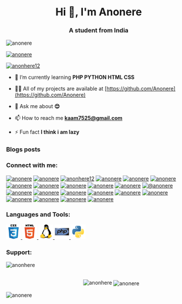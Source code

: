 <h1 align="center">Hi 👋, I'm Anonere</h1>
<h3 align="center">A student from India</h3>

<p align="left"> <img src="https://komarev.com/ghpvc/?username=anonere&label=Profile%20views&color=0e75b6&style=flat" alt="anonere" /> </p>

<p align="left"> <a href="https://github.com/ryo-ma/github-profile-trophy"><img src="https://github-profile-trophy.vercel.app/?username=anonere" alt="anonere" /></a> </p>

<p align="left"> <a href="https://twitter.com/anonhere12" target="blank"><img src="https://img.shields.io/twitter/follow/anonhere?logo=twitter&style=for-the-badge" alt="anonhere12" /></a> </p>

- 🌱 I’m currently learning **PHP PYTHON HTML CSS**

- 👨‍💻 All of my projects are available at [https://github.com/Anonere](https://github.com/Anonere)

- 💬 Ask me about **😊**

- 📫 How to reach me **kaam7525@gmail.com**

- ⚡ Fun fact **I think i am lazy**

### Blogs posts
<!-- BLOG-POST-LIST:START -->
<!-- BLOG-POST-LIST:END -->

<h3 align="left">Connect with me:</h3>
<p align="left">
<a href="https://codepen.io/anonere" target="blank"><img align="center" src="https://raw.githubusercontent.com/rahuldkjain/github-profile-readme-generator/master/src/images/icons/Social/codepen.svg" alt="anonere" height="30" width="40" /></a>
<a href="https://dev.to/anonere" target="blank"><img align="center" src="https://cdn.jsdelivr.net/npm/simple-icons@3.0.1/icons/dev-dot-to.svg" alt="anonere" height="30" width="40" /></a>
<a href="https://twitter.com/anonhere12" target="blank"><img align="center" src="https://raw.githubusercontent.com/rahuldkjain/github-profile-readme-generator/master/src/images/icons/Social/twitter.svg" alt="anonhere12" height="30" width="40" /></a>
<a href="https://linkedin.com/in/anonhere" target="blank"><img align="center" src="https://raw.githubusercontent.com/rahuldkjain/github-profile-readme-generator/master/src/images/icons/Social/linked-in-alt.svg" alt="anonere" height="30" width="40" /></a>
<a href="https://stackoverflow.com/users/anonere" target="blank"><img align="center" src="https://raw.githubusercontent.com/rahuldkjain/github-profile-readme-generator/master/src/images/icons/Social/stack-overflow.svg" alt="anonere" height="30" width="40" /></a>
<a href="https://codesandbox.com/anonere" target="blank"><img align="center" src="https://cdn.jsdelivr.net/npm/simple-icons@3.0.1/icons/codesandbox.svg" alt="anonere" height="30" width="40" /></a>
<a href="https://kaggle.com/anonere" target="blank"><img align="center" src="https://raw.githubusercontent.com/rahuldkjain/github-profile-readme-generator/master/src/images/icons/Social/kaggle.svg" alt="anonere" height="30" width="40" /></a>
<a href="https://fb.com/anonere" target="blank"><img align="center" src="https://raw.githubusercontent.com/rahuldkjain/github-profile-readme-generator/master/src/images/icons/Social/facebook.svg" alt="anonere" height="30" width="40" /></a>
<a href="https://instagram.com/anonere" target="blank"><img align="center" src="https://raw.githubusercontent.com/rahuldkjain/github-profile-readme-generator/master/src/images/icons/Social/instagram.svg" alt="anonere" height="30" width="40" /></a>
<a href="https://dribbble.com/anonere" target="blank"><img align="center" src="https://raw.githubusercontent.com/rahuldkjain/github-profile-readme-generator/master/src/images/icons/Social/dribbble.svg" alt="anonere" height="30" width="40" /></a>
<a href="https://www.behance.net/anonere" target="blank"><img align="center" src="https://raw.githubusercontent.com/rahuldkjain/github-profile-readme-generator/master/src/images/icons/Social/behance.svg" alt="anonere" height="30" width="40" /></a>
<a href="https://medium.com/@anonere" target="blank"><img align="center" src="https://raw.githubusercontent.com/rahuldkjain/github-profile-readme-generator/master/src/images/icons/Social/medium.svg" alt="@anonere" height="30" width="40" /></a>
<a href="https://www.youtube.com/c/anonere" target="blank"><img align="center" src="https://raw.githubusercontent.com/rahuldkjain/github-profile-readme-generator/master/src/images/icons/Social/youtube.svg" alt="anonere" height="30" width="40" /></a>
<a href="https://www.codechef.com/users/anonere" target="blank"><img align="center" src="https://cdn.jsdelivr.net/npm/simple-icons@3.1.0/icons/codechef.svg" alt="anonere" height="30" width="40" /></a>
<a href="https://www.hackerrank.com/anonere" target="blank"><img align="center" src="https://raw.githubusercontent.com/rahuldkjain/github-profile-readme-generator/master/src/images/icons/Social/hackerrank.svg" alt="anonere" height="30" width="40" /></a>
<a href="https://codeforces.com/profile/anonere" target="blank"><img align="center" src="https://cdn.jsdelivr.net/npm/simple-icons@3.0.1/icons/codeforces.svg" alt="anonere" height="30" width="40" /></a>
<a href="https://www.leetcode.com/anonere" target="blank"><img align="center" src="https://raw.githubusercontent.com/rahuldkjain/github-profile-readme-generator/master/src/images/icons/Social/leet-code.svg" alt="anonere" height="30" width="40" /></a>
<a href="https://www.hackerearth.com/anonere" target="blank"><img align="center" src="https://raw.githubusercontent.com/rahuldkjain/github-profile-readme-generator/master/src/images/icons/Social/hackerearth.svg" alt="anonere" height="30" width="40" /></a>
<a href="https://auth.geeksforgeeks.org/user/anonere" target="blank"><img align="center" src="https://raw.githubusercontent.com/rahuldkjain/github-profile-readme-generator/master/src/images/icons/Social/geeks-for-geeks.svg" alt="anonere" height="30" width="40" /></a>
<a href="https://www.topcoder.com/members/anonere" target="blank"><img align="center" src="https://cdn.jsdelivr.net/npm/simple-icons@3.0.1/icons/topcoder.svg" alt="anonere" height="30" width="40" /></a>
<a href="https://discord.gg/anonere" target="blank"><img align="center" src="https://raw.githubusercontent.com/rahuldkjain/github-profile-readme-generator/master/src/images/icons/Social/discord.svg" alt="anonere" height="30" width="40" /></a>
<a href="/anonere" target="blank"><img align="center" src="https://raw.githubusercontent.com/rahuldkjain/github-profile-readme-generator/master/src/images/icons/Social/rss.svg" alt="anonere" height="30" width="40" /></a>
</p>

<h3 align="left">Languages and Tools:</h3>
<p align="left"> <a href="https://www.w3schools.com/css/" target="_blank"> <img src="https://raw.githubusercontent.com/devicons/devicon/master/icons/css3/css3-original-wordmark.svg" alt="css3" width="40" height="40"/> </a> <a href="https://www.w3.org/html/" target="_blank"> <img src="https://raw.githubusercontent.com/devicons/devicon/master/icons/html5/html5-original-wordmark.svg" alt="html5" width="40" height="40"/> </a> <a href="https://www.linux.org/" target="_blank"> <img src="https://raw.githubusercontent.com/devicons/devicon/master/icons/linux/linux-original.svg" alt="linux" width="40" height="40"/> </a> <a href="https://www.php.net" target="_blank"> <img src="https://raw.githubusercontent.com/devicons/devicon/master/icons/php/php-original.svg" alt="php" width="40" height="40"/> </a> <a href="https://www.python.org" target="_blank"> <img src="https://raw.githubusercontent.com/devicons/devicon/master/icons/python/python-original.svg" alt="python" width="40" height="40"/> </a> </p>

<h3 align="left">Support:</h3>
<p><a href="https://www.buymeacoffee.com/anonhere"> <img align="left" src="https://cdn.buymeacoffee.com/buttons/v2/default-yellow.png" height="50" width="210" alt="anonhere" /></a></p><br><br>

<p><img align="left" src="https://github-readme-stats.vercel.app/api/top-langs?username=anonhere&show_icons=true&locale=en&layout=compact" alt="anonhere" /></p>

<p>&nbsp;<img align="center" src="https://github-readme-stats.vercel.app/api?username=anonere&show_icons=true&locale=en" alt="anonere" /></p>

<p><img align="center" src="https://github-readme-streak-stats.herokuapp.com/?user=anonere&" alt="anonere" /></p>
